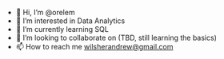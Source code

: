- 👋 Hi, I’m @orelem
- 👀 I’m interested in Data Analytics
- 🌱 I’m currently learning SQL
- 💞️ I’m looking to collaborate on (TBD, still learning the basics)
- 📫 How to reach me wilsherandrew@gmail.com

<!---
orelem/orelem is a ✨ special ✨ repository because its `README.md` (this file) appears on your GitHub profile.
You can click the Preview link to take a look at your changes.
--->
